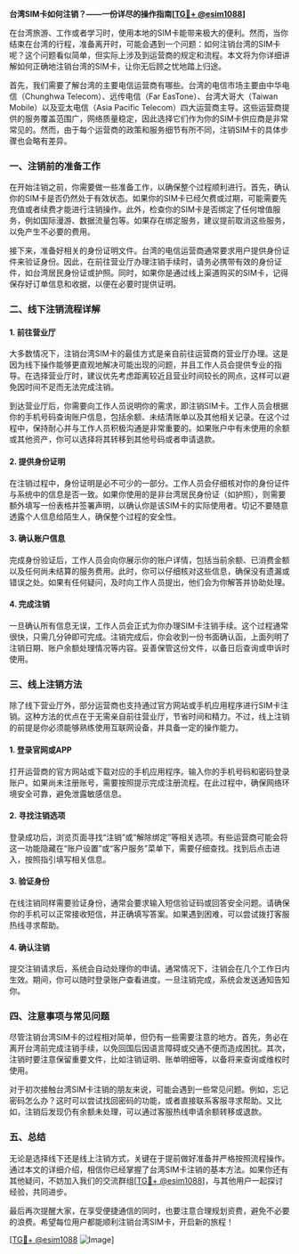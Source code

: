 **台湾SIM卡如何注销？——一份详尽的操作指南[[TG💪+ @esim1088](https://t.me/s/esim1088)]**

在台湾旅游、工作或者学习时，使用本地的SIM卡能带来极大的便利。然而，当你结束在台湾的行程，准备离开时，可能会遇到一个问题：如何注销台湾的SIM卡呢？这个问题看似简单，但实际上涉及到运营商的规定和流程。本文将为你详细讲解如何正确地注销台湾的SIM卡，让你无后顾之忧地踏上归途。

首先，我们需要了解台湾的主要电信运营商有哪些。台湾的电信市场主要由中华电信（Chunghwa Telecom）、远传电信（Far EasTone）、台湾大哥大（Taiwan Mobile）以及亚太电信（Asia Pacific Telecom）四大运营商主导。这些运营商提供的服务覆盖范围广，网络质量稳定，因此选择它们作为你的SIM卡供应商是非常常见的。然而，由于每个运营商的政策和服务细节有所不同，注销SIM卡的具体步骤也会略有差异。

### 一、注销前的准备工作

在开始注销之前，你需要做一些准备工作，以确保整个过程顺利进行。首先，确认你的SIM卡是否仍然处于有效状态。如果你的SIM卡已经欠费或过期，可能需要先充值或者续费才能进行注销操作。此外，检查你的SIM卡是否绑定了任何增值服务，例如国际漫游、数据流量包等。如果存在绑定服务，建议提前取消这些服务，以免产生不必要的费用。

接下来，准备好相关的身份证明文件。台湾的电信运营商通常要求用户提供身份证件来验证身份。因此，在前往营业厅办理注销手续时，请务必携带有效的身份证件，如台湾居民身份证或护照。同时，如果你是通过线上渠道购买的SIM卡，记得保存好订单信息和收据，以便在必要时提供证明。

### 二、线下注销流程详解

#### 1. 前往营业厅

大多数情况下，注销台湾SIM卡的最佳方式是亲自前往运营商的营业厅办理。这是因为线下操作能够更直观地解决可能出现的问题，并且工作人员会提供专业的指导。在选择营业厅时，建议优先考虑距离较近且营业时间较长的网点，这样可以避免因时间不足而无法完成注销。

到达营业厅后，你需要向工作人员说明你的需求，即注销SIM卡。工作人员会根据你的手机号码查询账户信息，包括余额、未结清账单以及其他相关记录。在这个过程中，保持耐心并与工作人员积极沟通是非常重要的。如果账户中有未使用的余额或其他资产，你可以选择将其转移到其他号码或者申请退款。

#### 2. 提供身份证明

在注销过程中，身份证明是必不可少的一部分。工作人员会仔细核对你的身份证件与系统中的信息是否一致。如果你使用的是非台湾居民身份证（如护照），则需要额外填写一份表格并签署声明，以确认你是该SIM卡的实际使用者。切记不要随意透露个人信息给陌生人，确保整个过程的安全性。

#### 3. 确认账户信息

完成身份验证后，工作人员会向你展示你的账户详情，包括当前余额、已消费金额以及任何尚未结算的服务费用。此时，你可以仔细核对这些信息，确保没有遗漏或错误之处。如果有任何疑问，及时向工作人员提出，他们会为你解答并协助处理。

#### 4. 完成注销

一旦确认所有信息无误，工作人员会正式为你办理SIM卡注销手续。这个过程通常很快，只需几分钟即可完成。注销完成后，你会收到一份书面确认函，上面列明了注销日期、账户余额处理情况等内容。妥善保管这份文件，以备日后查询或申诉时使用。

### 三、线上注销方法

除了线下营业厅外，部分运营商也支持通过官方网站或手机应用程序进行SIM卡注销。这种方法的优点在于无需亲自前往营业厅，节省时间和精力。不过，线上注销的前提是你必须能够熟练使用互联网设备，并具备一定的操作能力。

#### 1. 登录官网或APP

打开运营商的官方网站或下载对应的手机应用程序。输入你的手机号码和密码登录账户。如果尚未注册账号，需要按照提示完成注册流程。在此过程中，确保网络环境安全可靠，避免泄露敏感信息。

#### 2. 寻找注销选项

登录成功后，浏览页面寻找“注销”或“解除绑定”等相关选项。有些运营商可能会将这一功能隐藏在“账户设置”或“客户服务”菜单下，需要仔细查找。找到后点击进入，按照指引填写相关信息。

#### 3. 验证身份

在线注销同样需要验证身份，通常会要求输入短信验证码或回答安全问题。请确保你的手机可以正常接收短信，并正确填写答案。如果遇到困难，可以尝试拨打客服热线寻求帮助。

#### 4. 确认注销

提交注销请求后，系统会自动处理你的申请。通常情况下，注销会在几个工作日内生效。期间，你可以随时登录账户查看进度。一旦注销完成，系统会发送通知告知你。

### 四、注意事项与常见问题

尽管注销台湾SIM卡的过程相对简单，但仍有一些需要注意的地方。首先，务必在离开台湾前完成注销手续，以免回国后因语言障碍或交通不便而造成困扰。其次，注销时要注意保留重要文件，比如注销证明、账单明细等，以备将来查询或维权时使用。

对于初次接触台湾SIM卡注销的朋友来说，可能会遇到一些常见问题。例如，忘记密码怎么办？这时可以尝试找回密码的功能，或者直接联系客服寻求帮助。又比如，注销后发现仍有余额未处理，可以通过客服热线申请余额转移或退款。

### 五、总结

无论是选择线下还是线上注销方式，关键在于提前做好准备并严格按照流程操作。通过本文的详细介绍，相信你已经掌握了台湾SIM卡注销的基本方法。如果你还有其他疑问，不妨加入我们的交流群组[[TG💪+ @esim1088](https://t.me/s/esim1088)]，与其他用户一起探讨经验，共同进步。

最后再次提醒大家，在享受便捷通信的同时，也要注意合理规划资费，避免不必要的浪费。希望每位用户都能顺利注销台湾SIM卡，开启新的旅程！

[[TG💪+ @esim1088](https://t.me/s/esim1088) ![Image](https://i.postimg.cc/4NQfJmqS/Snipaste-2025-05-13-00-14-12.png)]